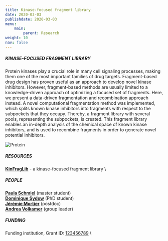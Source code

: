 ```yaml
---
title: Kinase-focused fragment library
date: 2020-03-03
publishdate: 2020-03-03
menu:
    main:
        parent: Research
weight: 10
nav: false
---
```


##### KINASE-FOCUSED FRAGMENT LIBRARY

Protein kinases play a crucial role in many cell signaling processes, making them one of the most important families 
of drug targets. 
Fragment-based drug design has proven useful as an approach to develop novel kinase inhibitors. 
However, fragment-based methods are usually limited to a knowledge-driven approach of optimizing 
a focused set of fragments. 
Here, we present a data-driven fragmentation and recombination approach instead. 
A novel computational fragmentation method was implemented, 
which splits known kinase inhibitors into fragments with respect to the subpockets that they occupy. 
Thereby, a fragment library with several pools, representing the subpockets, is created. 
This fragment library enables an in-depth analysis of the chemical space of known kinase inhibitors, 
and is used to recombine fragments in order to generate novel potential inhibitors.

<span class="image object">
    <img src="/images/research/kinfraglib.png" alt="Protein" />
</span>

##### RESOURCES

[**KinFragLib**](https://github.com/volkamerlab/KinFragLib) - a kinase-focused fragment library \

##### PEOPLE

[**Paula Schmiel**](link) (master student) \
[**Dominique Sydow**](link) (PhD student) \
[**Jérémie Mortier**](link) (postdoc) \
[**Andrea Volkamer**](link) (group leader)


##### FUNDING

Funding institution, 
Grant ID: <a href="link" target="_blank">123456789</a> \
